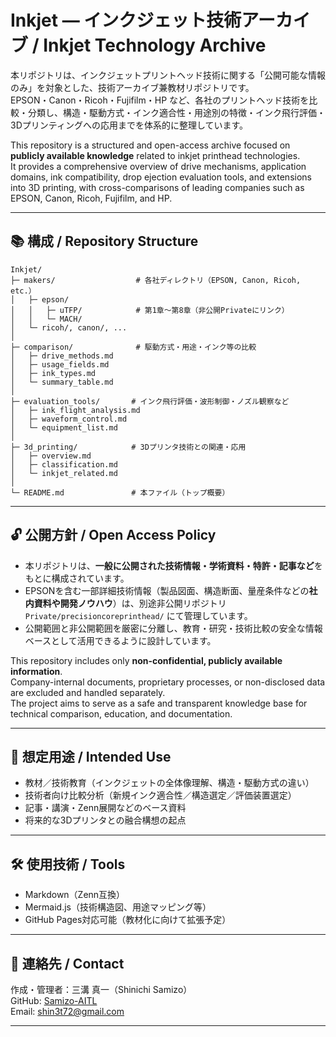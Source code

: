 # Inkjet — インクジェット技術アーカイブ / Inkjet Technology Archive

本リポジトリは、インクジェットプリントヘッド技術に関する「公開可能な情報のみ」を対象とした、技術アーカイブ兼教材リポジトリです。  
EPSON・Canon・Ricoh・Fujifilm・HP など、各社のプリントヘッド技術を比較・分類し、構造・駆動方式・インク適合性・用途別の特徴・インク飛行評価・3Dプリンティングへの応用までを体系的に整理しています。

This repository is a structured and open-access archive focused on **publicly available knowledge** related to inkjet printhead technologies.  
It provides a comprehensive overview of drive mechanisms, application domains, ink compatibility, drop ejection evaluation tools, and extensions into 3D printing, with cross-comparisons of leading companies such as EPSON, Canon, Ricoh, Fujifilm, and HP.

---

## 📚 構成 / Repository Structure

```plaintext
Inkjet/
├─ makers/                  # 各社ディレクトリ（EPSON, Canon, Ricoh, etc.）
│   ├─ epson/
│   │   ├─ uTFP/            # 第1章〜第8章（非公開Privateにリンク）
│   │   └─ MACH/
│   └─ ricoh/, canon/, ...
│
├─ comparison/              # 駆動方式・用途・インク等の比較
│   ├─ drive_methods.md
│   ├─ usage_fields.md
│   ├─ ink_types.md
│   └─ summary_table.md
│
├─ evaluation_tools/       # インク飛行評価・波形制御・ノズル観察など
│   ├─ ink_flight_analysis.md
│   ├─ waveform_control.md
│   └─ equipment_list.md
│
├─ 3d_printing/            # 3Dプリンタ技術との関連・応用
│   ├─ overview.md
│   ├─ classification.md
│   └─ inkjet_related.md
│
└─ README.md               # 本ファイル（トップ概要）
```

---

## 🔓 公開方針 / Open Access Policy

- 本リポジトリは、**一般に公開された技術情報・学術資料・特許・記事など**をもとに構成されています。
- EPSONを含む一部詳細技術情報（製品図面、構造断面、量産条件などの**社内資料や開発ノウハウ**）は、別途非公開リポジトリ `Private/precisioncoreprinthead/` にて管理しています。
- 公開範囲と非公開範囲を厳密に分離し、教育・研究・技術比較の安全な情報ベースとして活用できるように設計しています。

This repository includes only **non-confidential, publicly available information**.  
Company-internal documents, proprietary processes, or non-disclosed data are excluded and handled separately.  
The project aims to serve as a safe and transparent knowledge base for technical comparison, education, and documentation.

---

## 🎯 想定用途 / Intended Use

- 教材／技術教育（インクジェットの全体像理解、構造・駆動方式の違い）
- 技術者向け比較分析（新規インク適合性／構造選定／評価装置選定）
- 記事・講演・Zenn展開などのベース資料
- 将来的な3Dプリンタとの融合構想の起点

---

## 🛠 使用技術 / Tools

- Markdown（Zenn互換）
- Mermaid.js（技術構造図、用途マッピング等）
- GitHub Pages対応可能（教材化に向けて拡張予定）

---

## 📩 連絡先 / Contact

作成・管理者：三溝 真一（Shinichi Samizo）  
GitHub: [Samizo-AITL](https://github.com/Samizo-AITL)  
Email: shin3t72@gmail.com

---

